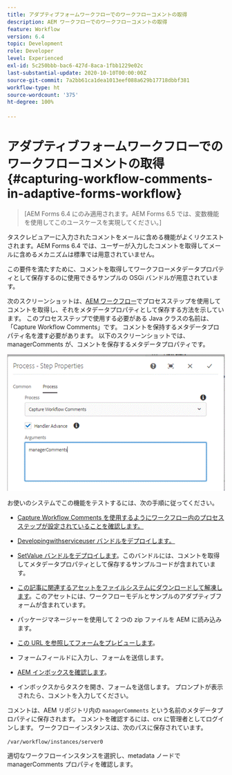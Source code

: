 ```yaml
---
title: アダプティブフォームワークフローでのワークフローコメントの取得
description: AEM ワークフローでのワークフローコメントの取得
feature: Workflow
version: 6.4
topic: Development
role: Developer
level: Experienced
exl-id: 5c250bbb-bac6-427d-8aca-1fbb1229e02c
last-substantial-update: 2020-10-10T00:00:00Z
source-git-commit: 7a2bb61ca1dea1013eef088a629b17718dbbf381
workflow-type: ht
source-wordcount: '375'
ht-degree: 100%

---
```


# アダプティブフォームワークフローでのワークフローコメントの取得{#capturing-workflow-comments-in-adaptive-forms-workflow}

>[AEM Forms 6.4 にのみ適用されます。AEM Forms 6.5 では、変数機能を使用してこのユースケースを実現してください。]

タスクレビュアーに入力されたコメントをメールに含める機能がよくリクエストされます。AEM Forms 6.4 では、ユーザーが入力したコメントを取得してメールに含めるメカニズムは標準では用意されていません。

この要件を満たすために、コメントを取得してワークフローメタデータプロパティとして保存するのに使用できるサンプルの OSGi バンドルが用意されています。

次のスクリーンショットは、[AEM ワークフロー](http://localhost:4502/editor.html/conf/global/settings/workflow/models/CaptureComments.html)でプロセスステップを使用してコメントを取得し、それをメタデータプロパティとして保存する方法を示しています。 このプロセスステップで使用する必要がある Java クラスの名前は、「Capture Workflow Comments」です。 コメントを保持するメタデータプロパティ名を渡す必要があります。 以下のスクリーンショットでは、managerComments が、コメントを保存するメタデータプロパティです。

![workflowcomments1](assets/workflowcomments1.gif)

お使いのシステムでこの機能をテストするには、次の手順に従ってください。
* [Capture Workflow Comments を使用するようにワークフロー内のプロセスステップが設定されていることを確認します。](http://localhost:4502/editor.html/conf/global/settings/workflow/models/CaptureComments.html)

* [Developingwithserviceuser バンドルをデプロイします。](/help/forms/assets/common-osgi-bundles/DevelopingWithServiceUser.jar)

* [SetValue バンドルをデプロイします](/help/forms/assets/common-osgi-bundles/SetValueApp.core-1.0-SNAPSHOT.jar)。このバンドルには、コメントを取得してメタデータプロパティとして保存するサンプルコードが含まれています。

* [この記事に関連するアセットをファイルシステムにダウンロードして解凍します](assets/capturecomments.zip)。このアセットには、ワークフローモデルとサンプルのアダプティブフォームが含まれています。

* パッケージマネージャーを使用して 2 つの zip ファイルを AEM に読み込みます。

* [この URL を参照してフォームをプレビューします](http://localhost:4502/content/dam/formsanddocuments/capturecomments/jcr:content?wcmmode=disabled)。

* フォームフィールドに入力し、フォームを送信します。

* [AEM インボックスを確認します](http://localhost:4502/aem/inbox)。

* インボックスからタスクを開き、フォームを送信します。 プロンプトが表示されたら、コメントを入力してください。

コメントは、AEM リポジトリ内の `managerComments` という名前のメタデータプロパティに保存されます。 コメントを確認するには、crx に管理者としてログインします。 ワークフローインスタンスは、次のパスに保存されています。

`/var/workflow/instances/server0`

適切なワークフローインスタンスを選択し、metadata ノードで managerComments プロパティを確認します。
